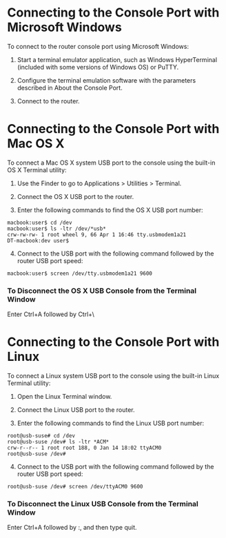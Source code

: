 # Connecting to the Console Port with Microsoft Windows
To connect to the router console port using Microsoft Windows:

1. Start a terminal emulator application, such as Windows HyperTerminal (included with some versions of Windows OS) or PuTTY.

2. Configure the terminal emulation software with the parameters described in About the Console Port.

3. Connect to the router.

# Connecting to the Console Port with Mac OS X
To connect a Mac OS X system USB port to the console using the built-in OS X Terminal utility:

1. Use the Finder to go to Applications > Utilities > Terminal.

2. Connect the OS X USB port to the router.

3. Enter the following commands to find the OS X USB port number:

```
macbook:user$ cd /dev
macbook:user$ ls -ltr /dev/*usb*
crw-rw-rw- 1 root wheel 9, 66 Apr 1 16:46 tty.usbmodem1a21 
DT-macbook:dev user$
```
 
4. Connect to the USB port with the following command followed by the router USB port speed:

```
macbook:user$ screen /dev/tty.usbmodem1a21 9600
```
### To Disconnect the OS X USB Console from the Terminal Window

Enter Ctrl+A followed by Ctrl+\

# Connecting to the Console Port with Linux
To connect a Linux system USB port to the console using the built-in Linux Terminal utility:

1. Open the Linux Terminal window.

2. Connect the Linux USB port to the router.

3. Enter the following commands to find the Linux USB port number:
```
root@usb-suse# cd /dev
root@usb-suse /dev# ls -ltr *ACM*
crw-r--r-- 1 root root 188, 0 Jan 14 18:02 ttyACM0
root@usb-suse /dev#
```
 
4. Connect to the USB port with the following command followed by the router USB port speed:
```
root@usb-suse /dev# screen /dev/ttyACM0 9600
```
### To Disconnect the Linux USB Console from the Terminal Window

Enter Ctrl+A followed by :, and then type quit.
